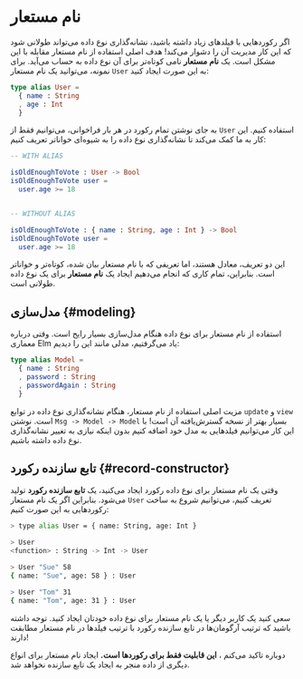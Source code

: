 # نام مستعار

اگر رکوردهایی با فیلدهای زیاد داشته باشید، نشانه‌گذاری نوع داده می‌تواند طولانی شود که این کار مدیریت آن را دشوار می‌کند! هدف اصلی استفاده از نام مستعار مقابله با این مشکل است. یک **نام مستعار** نامی کوتاه‌تر برای آن نوع داده به حساب می‌آید. برای نمونه، می‌توانید یک نام مستعار `User` به این صورت ایجاد کنید:

```elm
type alias User =
  { name : String
  , age : Int
  }
```

به جای نوشتن تمام رکورد در هر بار فراخوانی، می‌توانیم فقط از `User` استفاده کنیم. این کار به ما کمک می‌کند تا نشانه‌گذاری نوع داده را به شیوه‌ای خواناتر تعریف کنیم:

```elm
-- WITH ALIAS

isOldEnoughToVote : User -> Bool
isOldEnoughToVote user =
  user.age >= 18


-- WITHOUT ALIAS

isOldEnoughToVote : { name : String, age : Int } -> Bool
isOldEnoughToVote user =
  user.age >= 18
```

این دو تعریف، معادل هستند، اما تعریفی که با نام مستعار بیان شده، کوتاه‌تر و خواناتر است. بنابراین، تمام کاری که انجام می‌دهیم ایجاد یک **نام مستعار** برای یک نوع داده طولانی است.

## مدل‌سازی {#modeling}

استفاده از نام مستعار برای نوع داده هنگام مدل‌سازی بسیار رایج است. وقتی درباره معماری Elm یاد می‌گرفتیم، مدلی مانند این را دیدیم:

```elm
type alias Model =
  { name : String
  , password : String
  , passwordAgain : String
  }
```

مزیت اصلی استفاده از نام مستعار، هنگام نشانه‌گذاری نوع داده در توابع `update` و `view` است. نوشتن `Msg -> Model -> Model` بسیار بهتر از نسخه گسترش‌یافته آن است! با این کار می‌توانیم فیلدهایی به مدل خود اضافه کنیم بدون اینکه نیازی به تغییر نشانه‌گذاری نوع داده داشته باشیم.

## تابع سازنده رکورد {#record-constructor}

وقتی یک نام مستعار برای نوع داده رکورد ایجاد می‌کنید، یک **تابع سازنده رکورد** تولید می‌شود. بنابراین اگر یک نام مستعار `User` تعریف کنیم، می‌توانیم شروع به ساخت رکوردهایی به این صورت کنیم:

```bash
> type alias User = { name: String, age: Int }

> User
<function> : String -> Int -> User

> User "Sue" 58
{ name: "Sue", age: 58 } : User

> User "Tom" 31
{ name: "Tom", age: 31 } : User
```

سعی کنید یک کاربر دیگر یا یک نام مستعار برای نوع داده خودتان ایجاد کنید. توجه داشته باشید که ترتیب آرگومان‌ها در تابع سازنده رکورد با ترتیب فیلدها در نام مستعار مطابقت دارند!

دوباره تاکید می‌کنم ، **این قابلیت فقط برای رکوردها است.** ایجاد نام مستعار برای انواع دیگری از داده منجر به ایجاد یک تابع سازنده نخواهد شد.